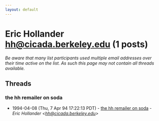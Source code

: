 ```yaml
---
layout: default
---
```


# Eric Hollander <hh@cicada.berkeley.edu> (1 posts)

_Be aware that many list participants used multiple email addresses over their time active on the list. As such this page may not contain all threads available._

## Threads

### the hh remailer on soda
+ 1994-04-08 (Thu, 7 Apr 94 17:22:13 PDT) - [the hh remailer on soda](/archive/1994/04/5416e14cee5d2eb9c739e003c9a64848da353c1acc3766cf6ef5ac90c22a17e0) - _Eric Hollander \<hh@cicada.berkeley.edu\>_

